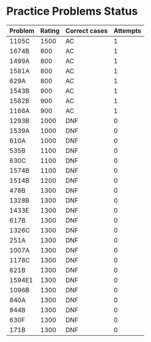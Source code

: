 # Practice Problems Status
Problem|Rating|Correct cases|Attempts
-|-|-|-
1105C|1500|AC|1
1674B|800|AC|1
1499A|800|AC|1
1581A|800|AC|1
629A|800|AC|1
1543B|900|AC|1
1582B|900|AC|1
1166A|900|AC|1
1293B|1000|DNF|0
1539A|1000|DNF|0
610A|1000|DNF|0
535B|1100|DNF|0
630C|1100|DNF|0
1574B|1100|DNF|0
1514B|1200|DNF|0
478B|1300|DNF|0
1328B|1300|DNF|0
1433E|1300|DNF|0
617B|1300|DNF|0
1326C|1300|DNF|0
251A|1300|DNF|0
1007A|1300|DNF|0
1178C|1300|DNF|0
621B|1300|DNF|0
1594E1|1300|DNF|0
1096B|1300|DNF|0
840A|1300|DNF|0
844B|1300|DNF|0
630F|1300|DNF|0
171B|1300|DNF|0